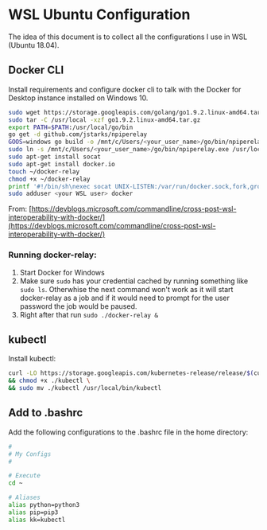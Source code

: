 # WSL Ubuntu Configuration

The idea of this document is to collect all the configurations I use in WSL (Ubuntu 18.04).

## Docker CLI

Install requirements and configure docker cli to talk with the Docker for Desktop instance installed on Windows 10.

```bash
sudo wget https://storage.googleapis.com/golang/go1.9.2.linux-amd64.tar.gz
sudo tar -C /usr/local -xzf go1.9.2.linux-amd64.tar.gz
export PATH=$PATH:/usr/local/go/bin
go get -d github.com/jstarks/npiperelay
GOOS=windows go build -o /mnt/c/Users/<your_user_name>/go/bin/npiperelay.exe github.com/jstarks/npiperelay
sudo ln -s /mnt/c/Users/<your_user_name>/go/bin/npiperelay.exe /usr/local/bin/npiperelay.exe
sudo apt-get install socat
sudo apt-get install docker.io
touch ~/docker-relay
chmod +x ~/docker-relay
printf '#!/bin/sh\nexec socat UNIX-LISTEN:/var/run/docker.sock,fork,group=docker,umask=007 EXEC:"npiperelay.exe -ep -s //./pipe/docker_engine",nofork' > ~/docker-relay
sudo adduser <your WSL user> docker
```

From: [https://devblogs.microsoft.com/commandline/cross-post-wsl-interoperability-with-docker/](https://devblogs.microsoft.com/commandline/cross-post-wsl-interoperability-with-docker/)

### Running docker-relay:

1. Start Docker for Windows
1. Make sure `sudo` has your credential cached by running something like `sudo ls`. Otherwhise the next command won't work as it will start docker-relay as a job and if it would need to prompt for the user password the job would be paused.
1. Right after that run `sudo ./docker-relay &`

## kubectl

Install kubectl:

```bash
curl -LO https://storage.googleapis.com/kubernetes-release/release/$(curl -s https://storage.googleapis.com/kubernetes-release/release/stable.txt)/bin/linux/amd64/kubectl \
&& chmod +x ./kubectl \
&& sudo mv ./kubectl /usr/local/bin/kubectl
```

## Add to .bashrc

Add the following configurations to the .bashrc file in the home directory:

```bash
#
# My Configs
#

# Execute
cd ~

# Aliases
alias python=python3
alias pip=pip3
alias kk=kubectl
```
